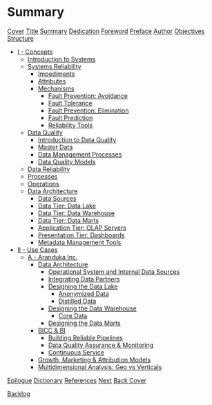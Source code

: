 # Summary

[Cover](./COVER.md)
[Title](./TITLE.md)
[Summary](./SUMMARY.md)
[Dedication](./DEDICATION.md)
[Foreword](./FOREWORD.md)
[Preface](./PREFACE.md)
[Author](./AUTHOR.md)
[Objectives](./OBJECTIVES.md)
[Structure](./STRUCTURE.md)

- [I - Concepts](./CONCEPTS.md)
  - [Introduction to Systems](./concepts/systems_intro.md)
  - [Systems Reliability](./concepts/systems_reliability.md)
    - [Impediments](./concepts/impediments.md)
    - [Attributes](./concepts/attributes.md)
    - [Mechanisms](./concepts/mechanisms.md)
      - [Fault Prevention: Avoidance](./concepts/fault_prevention_avoidance.md)
      - [Fault Tolerance](./concepts/fault_tolerance.md)
      - [Fault Prevention: Elimination](./concepts/fault_prevention_elimination.md)
      - [Fault Prediction](./concepts/fault_prediction.md)
      - [Reliability Tools](./concepts/reliability_tools.md)
  - [Data Quality](./concepts/data_quality.md)
    - [Introduction to Data Quality](./concepts/data_quality_intro.md)
    - [Master Data](./concepts/master_data.md)
    - [Data Management Processes](./concepts/data_management_processes.md)
    - [Data Quality Models](./concepts/data_quality_models.md)
  - [Data Reliability](./concepts/data_relibility.md)
  - [Processes]()
  - [Operations]()
  - [Data Architecture]()
    - [Data Sources]()
    - [Data Tier: Data Lake]()
    - [Data Tier: Data Warehouse]()
    - [Data Tier: Data Marts]()
    - [Application Tier: OLAP Servers]()
    - [Presentation Tier: Dashboards]()
    - [Metadata Management Tools]()
- [II - Use Cases]()
  - [A - Aranduka Inc.]()
    - [Data Architecture]()
      - [Operational System and Internal Data Sources]()
      - [Integrating Data Partners]()
      - [Designing the Data Lake]()
        - [Anonymized Data]()
        - [Distilled Data]()
      - [Designing the Data Warehouse]()
        - [Core Data]()
      - [Designing the Data Marts]()
    - [BICC & BI]()
      - [Building Reliable Pipelines]()
      - [Data Quality Assurance & Monitoring]()
      - [Continuous Service]()
    - [Growth, Marketing & Attribution Models]()
    - [Multidimensional Analysis: Geo vs Verticals]()

[Epilogue](./EPILOGUE.md)
[Dictionary](./DICTIONARY.md)
[References](./REFERENCES.md)
[Next](./NEXT.md)
[Back Cover](./BACK_COVER.md)

[Backlog](./backlog.md)
